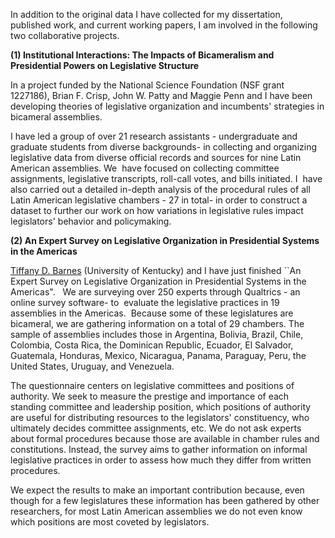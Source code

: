 In addition to the original data I have collected for my dissertation, published work, and current working papers, I am involved in the following two collaborative projects. 

**(1) Institutional Interactions: The Impacts of Bicameralism and Presidential Powers on Legislative Structure**

In a project funded by the National Science Foundation (NSF grant 1227186), Brian F. Crisp, John W. Patty and Maggie Penn and I have been developing theories of legislative organization and incumbents' strategies in bicameral assemblies.

I have led a group of over 21 research assistants - undergraduate and graduate students from diverse backgrounds- in collecting and organizing legislative data from diverse official records and sources for nine Latin American assemblies. We  have focused on collecting committee assignments, legislative transcripts, roll-call votes, and bills initiated. I  have also carried out a detailed in-depth analysis of the procedural rules of all Latin American legislative chambers - 27 in total- in order to construct a dataset to further our work on how variations in legislative rules impact legislators' behavior and policymaking.

**(2) An Expert Survey on Legislative Organization in Presidential Systems in the Americas**

[Tiffany D. Barnes](http://tiffanydbarnes.weebly.com) (University of Kentucky) and I have just finished ``An Expert Survey on Legislative Organization in Presidential Systems in the Americas".   We are surveying over 250 experts through Qualtrics - an online survey software- to  evaluate the legislative practices in 19 assemblies in the Americas.  Because some of these legislatures are bicameral, we are gathering information on a total of 29 chambers. The sample of assemblies includes those in Argentina, Bolivia, Brazil, Chile, Colombia, Costa Rica, the Dominican Republic, Ecuador, El Salvador, Guatemala, Honduras, Mexico, Nicaragua, Panama, Paraguay, Peru, the United States, Uruguay, and Venezuela.

The questionnaire centers on legislative committees and positions of authority. We seek to measure the prestige and importance of each standing committee and leadership position, which positions of authority are useful for distributing resources to the legislators' constituency, who ultimately decides committee assignments, etc. We do not ask experts about formal procedures because those are available in chamber rules and constitutions. Instead, the survey aims to gather information on informal legislative practices in order to assess how much they differ from written procedures.

We expect the results to make an important contribution because, even though for a few legislatures these information has been gathered by other researchers, for most Latin American assemblies we do not even know which positions are most coveted by legislators.  

